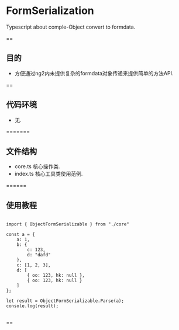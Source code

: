 # FormSerialization
Typescript about comple-Object convert to formdata.

==

## 目的
* 方便通过ng2内未提供复杂的formdata对象传递来提供简单的方法API.

==

## 代码环境
* 无.

=======

## 文件结构
* core.ts 核心操作类.
* index.ts 核心工具类使用范例.

======

## 使用教程
<pre>
<code>
import { ObjectFormSerializable } from "./core"

const a = {
    a: 1,
    b: {
        c: 123,
        d: "dafd"
    },
    c: [1, 2, 3],
    d: [
        { oo: 123, hk: null },
        { oo: 123, hk: null }
    ]
};

let result = ObjectFormSerializable.Parse(a);
console.log(result);
</code>
</pre>

==
